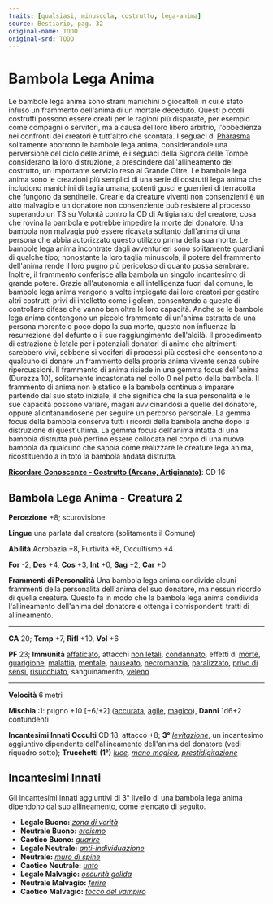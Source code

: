 ```yaml
---
traits: [qualsiasi, minuscola, costrutto, lega-anima]
source: Bestiario, pag. 32
original-name: TODO
original-srd: TODO
---
```


# Bambola Lega Anima

Le bambole lega anima sono strani manichini o giocattoli in cui è stato infuso
un frammento dell'anima di un mortale deceduto. Questi piccoli costrutti possono
essere creati per le ragioni più disparate, per esempio come compagni o
servitori, ma a causa del loro libero arbitrio, l'obbedienza nei confronti dei
creatori è tutt'altro che scontata. I seguaci di [Pharasma](/divinità/pharasma)
solitamente aborrono le bambole lega anima, considerandole una perversione del
ciclo delle anime, e i seguaci della Signora delle Tombe considerano la loro
distruzione, a prescindere dall'allineamento del costrutto, un importante
servizio reso al Grande Oltre. Le bambole lega anima sono le creazioni più
semplici di una serie di costrutti lega anima che includono manichini di taglia
umana, potenti gusci e guerrieri di terracotta che fungono da sentinelle.
Crearle da creature viventi non consenzienti è un atto malvagio e un donatore
non consenziente può resistere al processo superando un TS su Volontà contro la
CD di Artigianato del creatore, cosa che rovina la bambola e potrebbe impedire
la morte del donatore. Una bambola non malvagia può essere ricavata soltanto
dall'anima di una persona che abbia autorizzato questo utilizzo prima della sua
morte. Le bambole lega anima incontrate dagli avventurieri sono solitamente
guardiani di qualche tipo; nonostante la loro taglia minuscola, il potere del
frammento dell'anima rende il loro pugno più pericoloso di quanto possa
sembrare. Inoltre, il frammento conferisce alla bambola un singolo incantesimo
di grande potere. Grazie all'autonomia e all'intelligenza fuori dal comune, le
bambole lega anima vengono a volte impiegate dai loro creatori per gestire altri
costrutti privi di intelletto come i golem, consentendo a queste di controllare
difese che vanno ben oltre le loro capacità. Anche se le bambole lega anima
contengono un piccolo frammento di un'anima estratta da una persona morente o
poco dopo la sua morte, questo non influenza la resurrezione del defunto o il
suo raggiungimento dell'aldilà. Il procedimento di estrazione è letale per i
potenziali donatori di anime che altrimenti sarebbero vivi, sebbene si vociferi
di processi più costosi che consentono a qualcuno di donare un frammento della
propria anima vivente senza subire ripercussioni. Il frammento di anima risiede
in una gemma focus dell'anima (Durezza 10), solitamente incastonata nel collo 0
nel petto della bambola. Il frammento di anima non è statico e la bambola
continua a imparare partendo dal suo stato iniziale, il che significa che la sua
personalità e le sue capacità possono variare, magari avvicinandosi a quelle del
donatore, oppure allontanandosene per seguire un percorso personale. La gemma
focus della bambola conserva tutti i ricordi della bambola anche dopo la
distruzione di quest'ultima. La gemma focus dell'anima intatta di una bambola
distrutta può perfino essere collocata nel corpo di una nuova bambola da
qualcuno che sappia come realizzare le creature lega anima, ricostituendo a in
toto la bambola andata distrutta.

**[Ricordare Conoscenze - Costrutto (Arcano, Artigianato)](/azioni/abilita/ricordare-conoscenze)**:
CD 16

## Bambola Lega Anima - Creatura 2

**Percezione** +8; scurovisione

**Lingue** una parlata dal creatore (solitamente il Comune)

**Abilità** Acrobazia +8, Furtività +8, Occultismo +4

**For** -2, **Des** +4, **Cos** +3, **Int** +0, **Sag** +2, **Car** +0

**Frammenti di Personalità** Una bambola lega anima condivide alcuni frammenti
della personalita dell'anima del suo donatore, ma nessun ricordo di quella
creatura. Questo fa in modo che la bambola lega anima condivida l'allineamento
dell'anima del donatore e ottenga i corrispondenti tratti di allineamento.

---

**CA** 20; **Temp** +7, **Rifl** +10, **Vol** +6

**PF** 23; **Immunità** [affaticato](/condizioni/affaticato), attacchi
[non letali](/tratti/non-letale), [condannato](/condizioni/condannato), effetti
di [morte](/tratti/morte), [guarigione](/tratti/guarigione),
[malattia](/tratti/malattia), [mentale](/tratti/mentale),
[nauseato](/condizioni/nauseato), [necromanzia](/tratti/necromanzia),
[paralizzato](/condizioni/paralizzato),
[privo di sensi](/condizioni/privo-di-sensi),
[risucchiato](/condizioni/risucchiato), sanguinamento, [veleno](/tratti/veleno)

---

**Velocità** 6 metri

**Mischia** :1: pugno +10 \[+6/+2] ([accurata](/tratti/accurata),
[agile](/tratti/agile), [magico](/tratti/magico)), **Danni** 1d6+2 contundenti

**Incantesimi Innati Occulti** CD 18, attacco +8; **3°**
_[levitazione](/incantesimi/levitazione)_, un incantesimo aggiuntivo dipendente
dall'allineamento dell'anima del donatore (vedi riquadro sotto); **Trucchetti
(1°)** _[luce](/incantesimi/luce), [mano magica](/incantesimi/mano-magica),
[prestidigitazione](/incantesimi/prestidigitazione)_

## **Incantesimi Innati**

Gli incantesimi innati aggiuntivi di 3° livello di una bambola lega anima
dipendono dal suo allineamento, come elencato di seguito.

- **Legale Buono:** _[zona di verità](/incantesimi/zona-di-verita)_
- **Neutrale Buono:** _[eroismo](/incantesimi/eroismo)_
- **Caotico Buono:** _[guarire](/incantesimi/guarire)_
- **Legale Neutrale:** _[anti-individuazione](/incantesimi/anti-individuazione)_
- **Neutrale:** _[muro di spine](/incantesimi/muro-di-spine)_
- **Caotico Neutrale:** _[unto](/incantesimi/unto)_
- **Legale Malvagio:** _[oscurità gelida](/incantesimi/oscurita-gelida)_
- **Neutrale Malvagio:** _[ferire](/incantesimi/ferire)_
- **Caotico Malvagio:** _[tocco del vampiro](/incantesimi/tocco-del-vampiro)_

